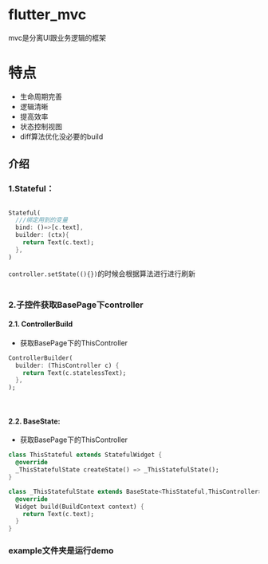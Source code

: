 # flutter_mvc
mvc是分离UI跟业务逻辑的框架<br/>
# 特点
* 生命周期完善
* 逻辑清晰
* 提高效率
* 状态控制视图
* diff算法优化没必要的build

## 介绍
### 1.Stateful：
``` Dart

Stateful(
  ///绑定用到的变量
  bind: ()=>[c.text],
  builder: (ctx){
    return Text(c.text);
  },
)
``` 
`controller.setState((){})`的时候会根据算法进行进行刷新<br/>
<br/>
### 2.子控件获取BasePage下controller
#### 2.1. ControllerBuild
* 获取BasePage下的ThisController

```Dart
ControllerBuilder(
  builder: (ThisController c) {
    return Text(c.statelessText);
  },
);
```
<br/>

#### 2.2. BaseState:
* 获取BasePage下的ThisController
```Dart
class ThisStateful extends StatefulWidget {
  @override
  _ThisStatefulState createState() => _ThisStatefulState();
}

class _ThisStatefulState extends BaseState<ThisStateful,ThisController> {
  @override
  Widget build(BuildContext context) {
    return Text(c.text);
  }
}
```

### example文件夹是运行demo
